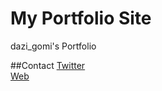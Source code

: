 # My Portfolio Site
dazi_gomi's Portfolio


##Contact
[Twitter](https://twitter.com/dazi_gomi)  
[Web](https://dazigomi.com/)
